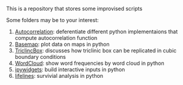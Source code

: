 This is a repository that stores some improvised scripts

Some folders may be to your interest:

1. [Autocorrelation](https://github.com/YuZhangIsCoding/improvised/tree/master/AutoCorrelation): deferentiate different python implementaions that compute autocorrelation function
1. [Basemap](https://github.com/YuZhangIsCoding/improvised/tree/master/Basemap): plot data on maps in python
1. [TriclincBox](https://github.com/YuZhangIsCoding/improvised/tree/master/TriclinicBox): discusses how triclinic box can be replicated in cubic boundary conditions
1. [WordCloud](https://github.com/YuZhangIsCoding/improvised/tree/master/WordCloud): show word frequencies by word cloud in python
1. [ipywidgets](https://github.com/YuZhangIsCoding/improvised/tree/master/ipywidgets): build interactive inputs in python
1. [lifelines](https://github.com/YuZhangIsCoding/improvised/tree/master/lifelines): survivial analysis in python
